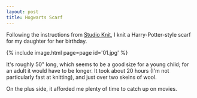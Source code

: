 ```yaml
---
layout: post
title: Hogwarts Scarf
---
```

Following the instructions from
[Studio Knit](https://www.studioknitsf.com/how-to-knit-a-harry-potter-gryffindor-scarf-free-knitting-pattern/),
I knit a Harry-Potter-style scarf for my daughter for her birthday.

{% include image.html page=page id='01.jpg' %}

It's roughly 50" long, which seems to be a good size for a young child; for an
adult it would have to be longer. It took about 20 hours (I'm not particularly
fast at knitting), and just over two skeins of wool.

On the plus side, it afforded me plenty of time to catch up on movies.
